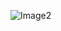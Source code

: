 ![Image2](https://github.com/R4TTT/CS2_External_Cheat/assets/139513177/7defb6d4-aa8e-40ed-803e-f420a77e501f)

